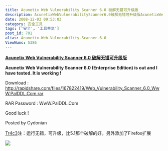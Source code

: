 ```yaml
---
title: Acunetix Web Vulnerability Scanner 6.0 破解无错可升级版
description: AcunetixWebVulnerabilityScanner6.0破解无错可升级版AcunetixWebVulnerabilityScanner6.0(EnterpriseEdition)isoutandIhavetested.Itisworking!Tr4c3注：运行无错，可升级，比5.1那个破解的好。另外添加了Firefox扩展
date: 2008-12-03 09:53:03
category: 安全工具
tags: ['安全', '工具共享']
post_id: 701
alias: Acunetix-Web-Vulnerability-Scanner-6.0
ViewNums: 5386
---
```


**[Acunetix Web Vulnerability Scanner 6.0 破解无错可升级版](/blog/acunetix-web-vulnerability-scanner-60)**

**Acunetix Web Vulnerability Scanner 6.0 (Enterprise Edition) is out and I have tested.
It is working !**

Download :
<http://rapidshare.com/files/167822419/Web_Vulnerability_Scanner_6.0_WwW.PalDDL.Com.rar>

RAR Password :
WwW.PalDDL.Com

Good luck !

Posted by Cydonian

[Tr4c3](http://www.pcsec.org/archives/Acunetix-Web-Vulnerability-Scanner-6.html)注：运行无错，可升级，比5.1那个破解的好。另外添加了Firefox扩展

![](http://www.hackeye.com/attachments/date_200812/thumb_760076424c2c7974e9ca64117bee9bfe.jpg)

